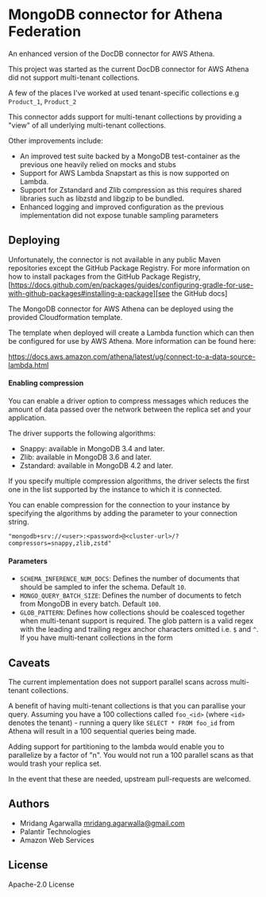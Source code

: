 # MongoDB connector for Athena Federation

An enhanced version of the DocDB connector for AWS Athena.

This project was started as the current DocDB connector for AWS Athena did
not support multi-tenant collections.

A few of the places I've worked at used tenant-specific collections e.g `Product_1`, `Product_2`

This connector adds support for multi-tenant collections by providing a "view" of all
underlying multi-tenant collections.

Other improvements include:

* An improved test suite backed by a MongoDB test-container as the previous one heavily relied on mocks and stubs
* Support for AWS Lambda Snapstart as this is now supported on Lambda.
* Support for Zstandard and Zlib compression as this requires shared libraries such as libzstd and libgzip to be bundled.
* Enhanced logging and improved configuration as the previous implementation did not expose tunable sampling parameters

## Deploying

Unfortunately, the connector is not available in any public Maven repositories except the GitHub Package Registry.
For more information on how to install packages from the GitHub Package
Registry, [https://docs.github.com/en/packages/guides/configuring-gradle-for-use-with-github-packages#installing-a-package][see the GitHub docs]

The MongoDB connector for AWS Athena can be deployed using the provided
Cloudformation template.

The template when deployed will create a Lambda function which can then be
configured for use by AWS Athena. More information can be found here:

https://docs.aws.amazon.com/athena/latest/ug/connect-to-a-data-source-lambda.html

#### Enabling compression

You can enable a driver option to compress messages which reduces the amount of
data passed over the network between the replica set and your application.

The driver supports the following algorithms:

* Snappy: available in MongoDB 3.4 and later.
* Zlib: available in MongoDB 3.6 and later.
* Zstandard: available in MongoDB 4.2 and later.

If you specify multiple compression algorithms, the driver selects the 
first one in the list supported by the instance to which it is connected.

You can enable compression for the connection to your instance by specifying 
the algorithms by adding the parameter to your connection string.

`"mongodb+srv://<user>:<password>@<cluster-url>/?compressors=snappy,zlib,zstd"`

#### Parameters

* `SCHEMA_INFERENCE_NUM_DOCS`: Defines the number of documents that should be
  sampled to infer the schema. Default `10`.
* `MONGO_QUERY_BATCH_SIZE`: Defines the number of documents to fetch from MongoDB
  in every batch. Default `100`.
* `GLOB_PATTERN`: Defines how collections should be coalesced together
  when multi-tenant support is required. The glob pattern is a valid regex with
  the leading and trailing regex anchor characters omitted i.e. `$` and `^`.
  If you have multi-tenant collections in the form

## Caveats

The current implementation does not support parallel scans across multi-tenant
collections.

A benefit of having multi-tenant collections is that you can parallise your query.
Assuming you have a 100 collections called `foo_<id>` (where `<id>` denotes the
tenant) - running a query like `SELECT * FROM foo_id` from Athena will result in
a 100 sequential queries being made.

Adding support for partitioning to the lambda would enable you to parallelize by a
factor of "n". You would not run a 100 parallel scans as that would trash your
replica set.

In the event that these are needed, upstream pull-requests are welcomed.

## Authors

* Mridang Agarwalla <mridang.agarwalla@gmail.com>
* Palantir Technologies
* Amazon Web Services

## License

Apache-2.0 License

[see the GitHub docs]: https://docs.github.com/en/packages/guides/configuring-gradle-for-use-with-github-packages#installing-a-package
